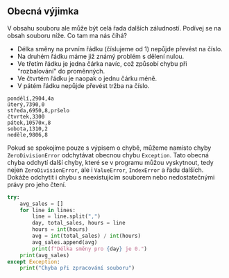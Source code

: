 ## Obecná výjimka

V obsahu souboru ale může být celá řada dalších záludností. Podívej se na obsah souboru níže. Co tam ma nás číhá?

- Délka směny na prvním řádku (číslujeme od 1) nepůjde převést na číslo.
- Na druhém řádku máme již známý problém s dělení nulou.
- Ve třetím řádku je jedna čárka navíc, což způsobí chybu při "rozbalování" do proměnných.
- Ve čtvrtém řádku je naopak o jednu čárku méně.
- V pátém řádku nepůjde převést tržba na číslo.

```
pondělí,2904,4a
úterý,7390,0
středa,6950,8,pršelo
čtvrtek,3300
pátek,10570x,8
sobota,1310,2
neděle,9806,8
```

Pokud se spokojíme pouze s výpisem o chybě, můžeme namísto chyby `ZeroDivisionError` odchytávat obecnou chybu `Exception`. Tato obecná chyba odchytí další chyby, které se v programu můžou vyskytnout, tedy nejen `ZeroDivisionError`, ale i `ValueError`, `IndexError` a řadu dalších. Dokáže odchytit i chybu s neexistujícím souborem nebo nedostatečnými právy pro jeho čtení.

```py
try:
    avg_sales = []
    for line in lines:
        line = line.split(",")
        day, total_sales, hours = line
        hours = int(hours)
        avg = int(total_sales) / int(hours)
        avg_sales.append(avg)
        print(f"Délka směny pro {day} je 0.")
    print(avg_sales)
except Exception:
    print("Chyba při zpracování souboru")
```
